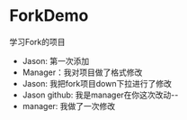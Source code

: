# ForkDemo
学习Fork的项目

- Jason: 第一次添加
- Manager：我对项目做了格式修改
- Jason: 我把fork项目down下拉进行了修改
- Jason github: 我是manager在你这次改动--
- manager: 我做了一次修改
